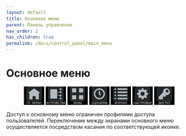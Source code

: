 ```yaml
---
layout: default
title: Основное меню
parent: Панель управления
nav_order: 2
has_children: true
permalink: /docs/control_panel/main_menu
---
```


# Основное меню

<p align="center">
  <a href="/gk_manual/docs/control_panel/main_screen.html"><img src="../../assets/icons/menus/m_gl_ekran_label.png" width="55" height="50" border="0"></a>
  <a href="/gk_manual/docs/control_panel/devices.html"><img src="../../assets/icons/menus/m_ustroystva_label.png" width="55" height="50" border="0"></a>
  <a href="/gk_manual/docs/control_panel/zones.html"><img src="../../assets/icons/menus/m_zonyy_label.png" width="55" height="50" border="0"></a>
  <a href="/gk_manual/docs/control_panel/scenarios.html"><img src="../../assets/icons/menus/m_scenarii_label.png" width="55" height="50" border="0"></a>
  <a href="/gk_manual/docs/control_panel/journal.html"><img src="../../assets/icons/menus/m_zhurnal_label.png" width="55" height="50" border="0"></a>
  <a href="/gk_manual/docs/control_panel/settings.html"><img src="../../assets/icons/menus/m_nastroyki_label.png" width="55" height="50" border="0"></a>
  <a href="/gk_manual/docs/control_panel/access.html"><img src="../../assets/icons/menus/m_dostup_label.png" width="55" height="50" border="0"></a>
</p>

Доступ к основному меню ограничен профилями доступа пользователей. Переключение между экранами основного меню осуществляется посредством касания по соответствующей иконке.

